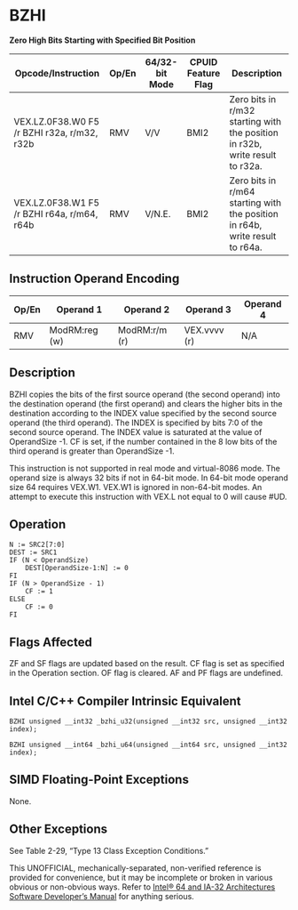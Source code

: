 # BZHI

**Zero High Bits Starting with Specified Bit Position**

| Opcode/Instruction                          | Op/En | 64/32-bit Mode | CPUID Feature Flag | Description                                                                  |
| ------------------------------------------- | ----- | -------------- | ------------------ | ---------------------------------------------------------------------------- |
| VEX.LZ.0F38.W0 F5 /r BZHI r32a, r/m32, r32b | RMV   | V/V            | BMI2               | Zero bits in r/m32 starting with the position in r32b, write result to r32a. |
| VEX.LZ.0F38.W1 F5 /r BZHI r64a, r/m64, r64b | RMV   | V/N.E.         | BMI2               | Zero bits in r/m64 starting with the position in r64b, write result to r64a. |

## Instruction Operand Encoding

| Op/En | Operand 1     | Operand 2     | Operand 3    | Operand 4 |
| ----- | ------------- | ------------- | ------------ | --------- |
| RMV   | ModRM:reg (w) | ModRM:r/m (r) | VEX.vvvv (r) | N/A       |

## Description

BZHI copies the bits of the first source operand (the second operand) into the destination operand (the first operand) and clears the higher bits in the destination according to the INDEX value specified by the second source operand (the third operand). The INDEX is specified by bits 7:0 of the second source operand. The INDEX value is saturated at the value of OperandSize -1. CF is set, if the number contained in the 8 low bits of the third operand is greater than OperandSize -1.

This instruction is not supported in real mode and virtual-8086 mode. The operand size is always 32 bits if not in 64-bit mode. In 64-bit mode operand size 64 requires VEX.W1. VEX.W1 is ignored in non-64-bit modes. An attempt to execute this instruction with VEX.L not equal to 0 will cause #​​​UD.

## Operation

```
N := SRC2[7:0]
DEST := SRC1
IF (N < OperandSize)
    DEST[OperandSize-1:N] := 0
FI
IF (N > OperandSize - 1)
    CF := 1
ELSE
    CF := 0
FI

```

## Flags Affected

ZF and SF flags are updated based on the result. CF flag is set as specified in the Operation section. OF flag is cleared. AF and PF flags are undefined.

## Intel C/C++ Compiler Intrinsic Equivalent

```
BZHI unsigned __int32 _bzhi_u32(unsigned __int32 src, unsigned __int32 index);

```

```
BZHI unsigned __int64 _bzhi_u64(unsigned __int64 src, unsigned __int32 index);

```

## SIMD Floating-Point Exceptions

None.

## Other Exceptions

See Table 2-29, “Type 13 Class Exception Conditions.”

This UNOFFICIAL, mechanically-separated, non-verified reference is provided for convenience, but it may be
incomplete or broken in various obvious or non-obvious
ways. Refer to [Intel® 64 and IA-32 Architectures Software Developer’s Manual](https://software.intel.com/en-us/download/intel-64-and-ia-32-architectures-sdm-combined-volumes-1-2a-2b-2c-2d-3a-3b-3c-3d-and-4) for anything serious.
